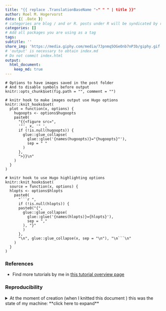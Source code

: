 ```yaml
---
title: "{{ replace .TranslationBaseName "-" " " | title }}"
author: Roel M. Hogervorst
date: {{ .Date }}
# categories are blog / and or R. posts under R will be syndicated by r-bloggers and rweekly
categories: []
# Add all packages you are using as a tag
tags:
subtitle: ''
share_img: 'https://media.giphy.com/media/7Jpnmq5OGeOnb7nP3b/giphy.gif'
# 'output' is necessary to obtain index.md
# Do not commit index.html
output: 
  html_document:
    keep_md: true
---
```


<!-- tags  at least beginner, tutorial, and all packages used.  -->
<!-- categories: R and blog. Blog is general, R means rweekly and r-bloggers -->
<!-- share img is either a complete url or build on top of the base url (https://blog.rmhogervorst.nl) so do not use the same relative image link. But make it more complete post/slug/image.png -->

<!-- useful settings for rmarkdown-->

```{r setup, include=FALSE}
# Options to have images saved in the post folder
# And to disable symbols before output
knitr::opts_chunk$set(fig.path = "", comment = "")

# knitr hook to make images output use Hugo options
knitr::knit_hooks$set(
  plot = function(x, options) {
    hugoopts <- options$hugoopts
    paste0(
      "{{<figure src=",
      '"', x, '" ',
      if (!is.null(hugoopts)) {
        glue::glue_collapse(
          glue::glue('{names(hugoopts)}="{hugoopts}"'),
          sep = " "
        )
      },
      ">}}\n"
    )
  }
)

# knitr hook to use Hugo highlighting options
knitr::knit_hooks$set(
  source = function(x, options) {
  hlopts <- options$hlopts
    paste0(
      "```r ",
      if (!is.null(hlopts)) {
      paste0("{",
        glue::glue_collapse(
          glue::glue('{names(hlopts)}={hlopts}'),
          sep = ","
        ), "}"
        )
      },
      "\n", glue::glue_collapse(x, sep = "\n"), "\n```\n"
    )
  }
)
```
<!-- content -->

<!-- > 
After reading this post, and following along r-users will know how to apply this approach on their data and think of me as someone who is a good explainer

A [**tutorial**](https://teachtogether.tech/#g:tutorial) helps newcomers to a field build a mental model
*tutorial (step by step pieces of code, with the result at the start)*
Good tutorials are: 
- quick. tell what you want to do, how to do it
- easy: success is important. playtest the tutorial under different circumstances
- not to easy: Don't get htem throug ht toturoial onluy to runinto a wall later on. 

People who read this tutorial have just started out, 
know absolutely nothing, don't even have a mental model of how things work in R.
I call them beginners, because that is what I used before. In the 
Explain everything. Use analogies. 

Subjects I've used before include:
*for, loops, brackets, vectors, data structures, subsetting, functions, qplot, ggplot2, dplyr, spps-to-r, haven, tidyr, tidyverse*


Make a great image to add to the share link on top.

* you will be able to do the thing I did, which generalizes to a broader class of problems, after following this post*
Follow along, running the code on your computer (higher levels with their own data), see this as a useful way to do stuff*
-->




### References
- Find more tutorials by me in [this tutorial overview page](https://blog.rmhogervorst.nl//tags/tutorial/)

### Reproducibility
<details>
<summary> At the moment of creation (when I knitted this document ) this was the state of my machine: **click here to expand** </summary>

```{r}
sessioninfo::session_info()
```

</details>